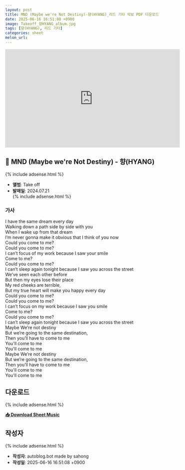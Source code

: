```yaml
---
layout: post
title: MND (Maybe we're Not Destiny)-향(HYANG)_리드 기타 악보 PDF 다운로드
date: 2025-06-16 16:51:08 +0900
image: Takeoff_향HYANG_album.jpg
tags: [향(HYANG), 리드 기타]
categories: sheet
melon_url: 
---
```



<iframe width="560" height="315" src="https://www.youtube.com/embed/grnm2WKxwq4" frameborder="0" allowfullscreen></iframe>

## 🎵 MND (Maybe we're Not Destiny) - 향(HYANG)
{% include adsense.html %}
- **앨범**: Take off  
- **발매일**: 2024.07.21  
{% include adsense.html %}

### 가사
I have the same dream every day  
Walking down a path side by side with you  
When I wake up from that dream  
I’m never gonna make it obvious that I think of you now  
Could you come to me?  
Could you come to me?  
I can’t focus of my work because I saw your smile  
Come to me?  
Could you come to me?  
I can’t sleep again tonight because I saw you across the street  
We’ve seen each other before  
But then my eyes lose their place  
My red cheeks are terrible,  
But my true heart will make you happy every day  
Could you come to me?  
Could you come to me?  
I can’t focus on my work because I saw you smile  
Come to me?  
Could you come to me?  
I can’t sleep again tonight because I saw you across the street  
Maybe We’re not destiny  
But we’re going to the same destination,  
Then you’ll have to come to me  
You'll come to me  
You'll come to me  
Maybe We’re not destiny  
But we’re going to the same destination,  
Then you’ll have to come to me  
You'll come to me  
You'll come to me  

## 다운로드

{% include adsense.html %}

<p><a href="https://drive.google.com/file/d/1gm_4K2qBUxRYRBQ2gFhlNz_YpOp4ML_q/view?usp=drive_link" download><strong>📥 Download Sheet Music</strong></a></p>

## 작성자 
{% include adsense.html %}
- **작성자**: autoblog.bot made by sahong
- **작성일**: 2025-06-16 16:51:08 +0900
